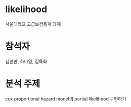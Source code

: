 # likelihood
서울대학교 고급보건통계 과제

# 참석자 
심현만, 하나영, 김득화 

# 분석 주제 
cox proportional hazard model의 partial likelihood 구현하기
